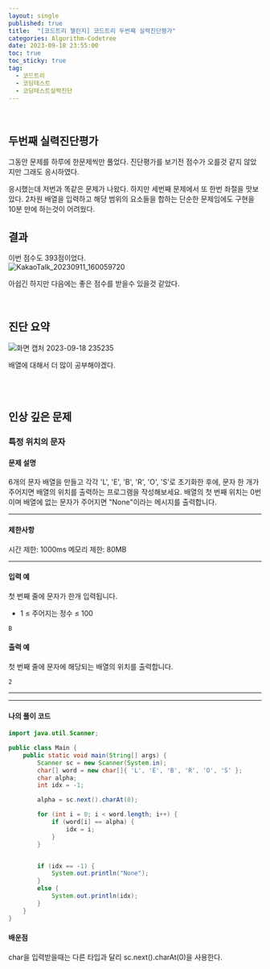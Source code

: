 ```yaml
---
layout: single
published: true
title:  "[코드트리 챌린지] 코드트리 두번째 실력진단평가"
categories: Algorithm-Codetree
date: 2023-09-18 23:55:00
toc: true
toc_sticky: true
tag:   
  - 코드트리
  - 코딩테스트
  - 코딩테스트실력진단
---
```




<br>

## 두번째 실력진단평가

그동안 문제를 하루에 한문제씩만 풀었다. 진단평가를 보기전 점수가 오를것 같지 않았지만 그래도 응시하였다.  


응시했는데 저번과 똑같은 문제가 나왔다. 하지만 세번째 문제에서 또 한번 좌절을 맛보았다. 2차원 배열을 입력하고 해당 범위의 요소들을 합하는 단순한 문제임에도 구현을 10분 만에 하는것이 어려웠다. 

## 결과

이번 점수도 393점이었다.  
![KakaoTalk_20230911_160059720](https://github.com/BaxDailyGit/BaxDailyGit.github.io/assets/99312529/fa03efeb-d59c-4ede-99a5-e979a4e15706)


아쉽긴 하지만 다음에는 좋은 점수를 받을수 있을것 같았다.


<br>

## 진단 요약

![화면 캡처 2023-09-18 235235](https://github.com/BaxDailyGit/BaxDailyGit.github.io/assets/99312529/8d04113c-3467-432c-9223-aece4dcbd843)

배열에 대해서 더 많이 공부해야겠다.


<br>


<br>

## 인상 깊은 문제

### 특정 위치의 문자

#### 문제 설명

<p>
6개의 문자 배열을 만들고 각각 'L', 'E', 'B', 'R', 'O', 'S'로 초기화한 후에, 문자 한 개가 주어지면 배열의 위치를 출력하는 프로그램을 작성해보세요. 배열의 첫 번째 위치는 0번이며 배열에 없는 문자가 주어지면 "None"이라는 메시지를 출력합니다.
</p>

----------------

#### 제한사항


시간 제한: 1000ms
메모리 제한: 80MB


----------------

#### 입력 예

첫 번째 줄에 문자가 한개 입력됩니다.

* 1 ≤ 주어지는 정수 ≤ 100

```
B
```


#### 출력 예

첫 번째 줄에 문자에 해당되는 배열의 위치를 출력합니다.

```
2
```

----------------




----------------

#### 나의 풀이 코드

```java
import java.util.Scanner;

public class Main {
    public static void main(String[] args) {
        Scanner sc = new Scanner(System.in);
        char[] word = new char[]{ 'L', 'E', 'B', 'R', 'O', 'S' };
        char alpha; 
        int idx = -1;

        alpha = sc.next().charAt(0);

        for (int i = 0; i < word.length; i++) {
            if (word[i] == alpha) {
                idx = i;
            }
        }


        if (idx == -1) {
            System.out.println("None");
        }
        else {
            System.out.println(idx);
        }
    }
}
```




#### 배운점


<p>
char을 입력받을때는 다른 타입과 달리 sc.next().charAt(0)을 사용한다.
</p>

